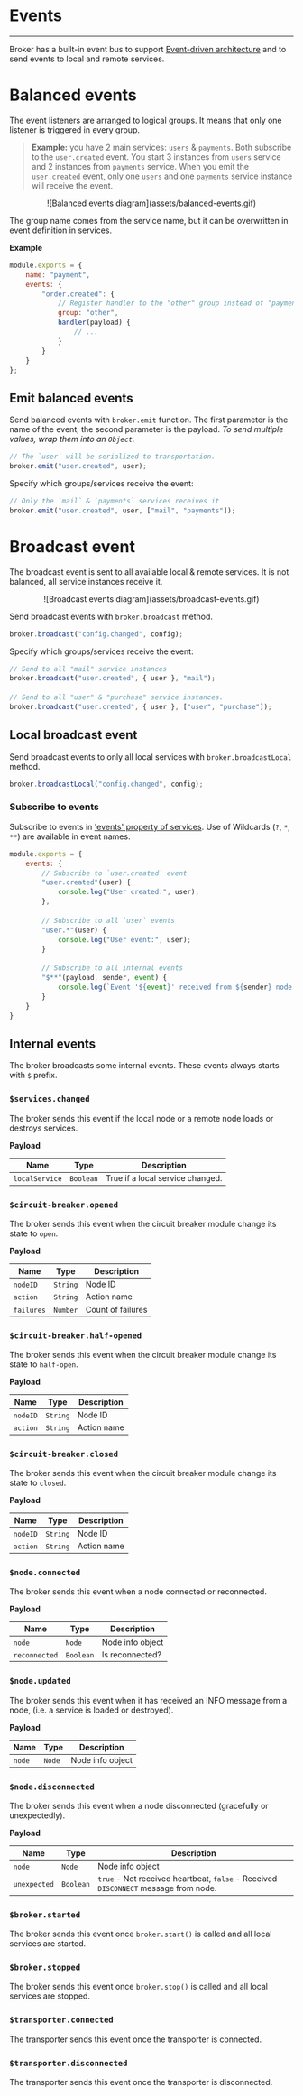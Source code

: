 # Events

---

Broker has a built-in event bus to support [Event-driven architecture](http://microservices.io/patterns/data/event-driven-architecture.html) and to send events to local and remote services.

# Balanced events

The event listeners are arranged to logical groups. It means that only one listener is triggered in every group.

> **Example:** you have 2 main services: `users` & `payments`. Both subscribe to the `user.created` event. You start 3 instances from `users` service and 2 instances from `payments` service. When you emit the `user.created` event, only one `users` and one `payments` service instance will receive the event.

<div align="center">
![Balanced events diagram](assets/balanced-events.gif)
</div>

The group name comes from the service name, but it can be overwritten in event definition in services.

**Example**

```js
module.exports = {
    name: "payment",
    events: {
        "order.created": {
            // Register handler to the "other" group instead of "payment" group.
            group: "other",
            handler(payload) {
                // ...
            }
        }
    }
};
```

## Emit balanced events

Send balanced events with `broker.emit` function. The first parameter is the name of the event, the second parameter is the payload.
_To send multiple values, wrap them into an `Object`._

```js
// The `user` will be serialized to transportation.
broker.emit("user.created", user);
```

Specify which groups/services receive the event:

```js
// Only the `mail` & `payments` services receives it
broker.emit("user.created", user, ["mail", "payments"]);
```

# Broadcast event

The broadcast event is sent to all available local & remote services. It is not balanced, all service instances receive it.

<div align="center">
![Broadcast events diagram](assets/broadcast-events.gif)
</div>

Send broadcast events with `broker.broadcast` method.

```js
broker.broadcast("config.changed", config);
```

Specify which groups/services receive the event:

```js
// Send to all "mail" service instances
broker.broadcast("user.created", { user }, "mail");

// Send to all "user" & "purchase" service instances.
broker.broadcast("user.created", { user }, ["user", "purchase"]);
```

## Local broadcast event

Send broadcast events to only all local services with `broker.broadcastLocal` method.

```js
broker.broadcastLocal("config.changed", config);
```

### Subscribe to events

Subscribe to events in ['events' property of services](services.html#events). Use of Wildcards (`?`, `*`, `**`) are available in event names.

```js
module.exports = {
    events: {
        // Subscribe to `user.created` event
        "user.created"(user) {
            console.log("User created:", user);
        },

        // Subscribe to all `user` events
        "user.*"(user) {
            console.log("User event:", user);
        }

        // Subscribe to all internal events
        "$**"(payload, sender, event) {
            console.log(`Event '${event}' received from ${sender} node:`, payload);
        }
    }
}
```

## Internal events

The broker broadcasts some internal events. These events always starts with `$` prefix.

### `$services.changed`

The broker sends this event if the local node or a remote node loads or destroys services.

**Payload**

| Name           | Type      | Description                      |
| -------------- | --------- | -------------------------------- |
| `localService` | `Boolean` | True if a local service changed. |

### `$circuit-breaker.opened`

The broker sends this event when the circuit breaker module change its state to `open`.

**Payload**

| Name       | Type     | Description       |
| ---------- | -------- | ----------------- |
| `nodeID`   | `String` | Node ID           |
| `action`   | `String` | Action name       |
| `failures` | `Number` | Count of failures |

### `$circuit-breaker.half-opened`

The broker sends this event when the circuit breaker module change its state to `half-open`.

**Payload**

| Name     | Type     | Description |
| -------- | -------- | ----------- |
| `nodeID` | `String` | Node ID     |
| `action` | `String` | Action name |

### `$circuit-breaker.closed`

The broker sends this event when the circuit breaker module change its state to `closed`.

**Payload**

| Name     | Type     | Description |
| -------- | -------- | ----------- |
| `nodeID` | `String` | Node ID     |
| `action` | `String` | Action name |

### `$node.connected`

The broker sends this event when a node connected or reconnected.

**Payload**

| Name          | Type      | Description      |
| ------------- | --------- | ---------------- |
| `node`        | `Node`    | Node info object |
| `reconnected` | `Boolean` | Is reconnected?  |

### `$node.updated`

The broker sends this event when it has received an INFO message from a node, (i.e. a service is loaded or destroyed).

**Payload**

| Name   | Type   | Description      |
| ------ | ------ | ---------------- |
| `node` | `Node` | Node info object |

### `$node.disconnected`

The broker sends this event when a node disconnected (gracefully or unexpectedly).

**Payload**

| Name         | Type      | Description                                                                         |
| ------------ | --------- | ----------------------------------------------------------------------------------- |
| `node`       | `Node`    | Node info object                                                                    |
| `unexpected` | `Boolean` | `true` - Not received heartbeat, `false` - Received `DISCONNECT` message from node. |

### `$broker.started`

The broker sends this event once `broker.start()` is called and all local services are started.

### `$broker.stopped`

The broker sends this event once `broker.stop()` is called and all local services are stopped.

### `$transporter.connected`

The transporter sends this event once the transporter is connected.

### `$transporter.disconnected`

The transporter sends this event once the transporter is disconnected.
